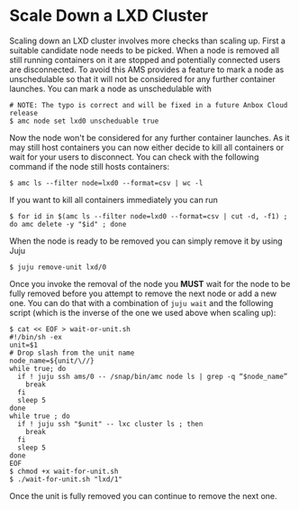 # Scale Down a LXD Cluster

Scaling down an LXD cluster involves more checks than scaling up. First a suitable candidate node needs to be picked. When a node is removed all still running containers on it are stopped and potentially connected users are disconnected. To avoid this AMS provides a feature to mark a node as unschedulable so that it will not be considered for any further container launches. You can mark a node as unschedulable with

    # NOTE: The typo is correct and will be fixed in a future Anbox Cloud release
    $ amc node set lxd0 unscheduable true

Now the node won't be considered for any further container launches. As it may still host containers you can now either decide to kill all containers or wait for your users to disconnect. You can check with the following command if the node still hosts containers:

    $ amc ls --filter node=lxd0 --format=csv | wc -l

If you want to kill all containers immediately you can run

    $ for id in $(amc ls --filter node=lxd0 --format=csv | cut -d, -f1) ; do amc delete -y "$id" ; done

When the node is ready to be removed you can simply remove it by using Juju

    $ juju remove-unit lxd/0

Once you invoke the removal of the node you **MUST** wait for the node to be fully removed before you attempt to remove the next node or add a new one. You can do that with a combination of `juju wait` and the following script (which is the inverse of the one we used above when scaling up):

    $ cat << EOF > wait-or-unit.sh
    #!/bin/sh -ex
    unit=$1
    # Drop slash from the unit name
    node_name=${unit/\//}
    while true; do
      if ! juju ssh ams/0 -- /snap/bin/amc node ls | grep -q “$node_name”
        break
      fi
      sleep 5
    done
    while true ; do
      if ! juju ssh "$unit" -- lxc cluster ls ; then
        break
      fi
      sleep 5
    done
    EOF
    $ chmod +x wait-for-unit.sh
    $ ./wait-for-unit.sh "lxd/1"

Once the unit is fully removed you can continue to remove the next one.
